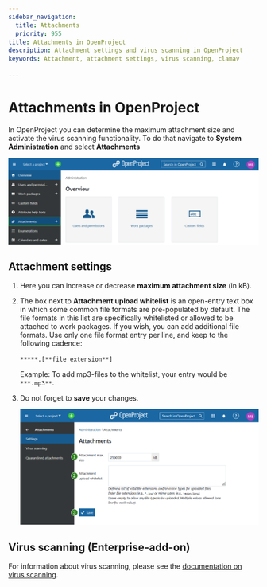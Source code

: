 ```yaml
---
sidebar_navigation:
  title: Attachments
  priority: 955
title: Attachments in OpenProject
description: Attachment settings and virus scanning in OpenProject
keywords: Attachment, attachment settings, virus scanning, clamav

---
```


# Attachments in OpenProject

In OpenProject you can determine the maximum attachment size and activate the virus scanning functionality. To do that navigate to **System Administration** and select **Attachments**

![Navigation to attachment settings in OpenProject](openproject_system_adminstration_attachments.png)



## Attachment settings

1. Here you can increase or decrease **maximum attachment size** (in kB).

2. The box next to **Attachment upload whitelist** is an open-entry text box in which some common file formats are pre-populated by default. The file formats in this list are specifically whitelisted or allowed to be attached to work packages.
   If you wish, you can add additional file formats. Use only one file format entry per line, and keep to the following cadence:  

   `*****.[**file extension**]`

   Example: To add mp3-files to the whitelist, your entry would be `***.mp3**`.

3. Do not forget to **save** your changes.

   ![attachment settings](openproject_system_adminstration_attachment_settings.png)



## Virus scanning (Enterprise-add-on)

For information about virus scanning, please see the [documentation on virus scanning](./virus-scanning/).
